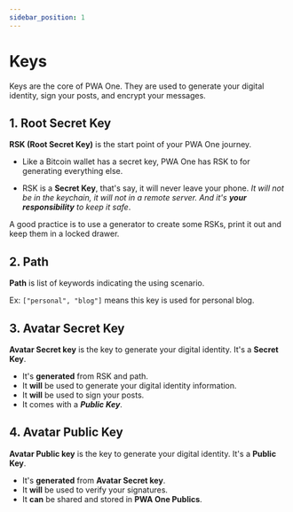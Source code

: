 ```yaml
---
sidebar_position: 1
---
```


# Keys

Keys are the core of PWA One. They are used to generate your digital identity, sign your posts, and encrypt your messages.

## 1. Root Secret Key

**RSK (Root Secret Key)** is the start point of your PWA One journey.

- Like a Bitcoin wallet has a secret key, PWA One has RSK to for generating everything else.

- RSK is a **Secret Key**, that's say, it will never leave your phone. _It will not be in the keychain, it will not in a remote server. And it's **your responsibility** to keep it safe_.

A good practice is to use a generator to create some RSKs, print it out and keep them in a locked drawer.

## 2. Path

**Path** is list of keywords indicating the using scenario.

Ex: `["personal", "blog"]` means this key is used for personal blog.

## 3. Avatar Secret Key

**Avatar Secret key** is the key to generate your digital identity. It's a **Secret Key**.

- It's **generated** from RSK and path.
- It **will** be used to generate your digital identity information.
- It **will** be used to sign your posts.
- It comes with a _**Public Key**_.

## 4. Avatar Public Key

**Avatar Public key** is the key to generate your digital identity. It's a **Public Key**.

- It's **generated** from **Avatar Secret key**.
- It **will** be used to verify your signatures.
- It **can** be shared and stored in **PWA One Publics**.
